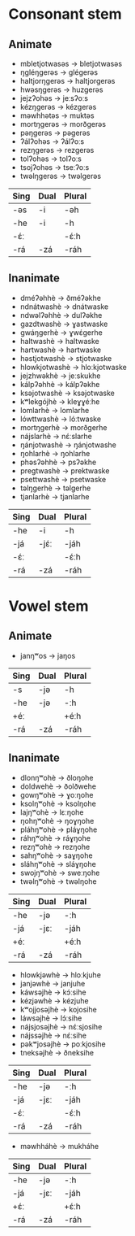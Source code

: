 Consonant stem
==============

Animate
-------
- mbletjotwasəs -> bletjotwasəs
- ŋgléŋgerəs -> glégerəs
- haltjorŋgerəs -> haltjorgerəs
- hwəsŋgerəs -> huzgerəs
- jejzʔohəs -> jeːsʔoːs
- kézŋgerəs -> kézgerəs
- məwhhətəs -> muktəs
- mortŋgerəs -> morðgerəs
- pəŋgerəs -> pəgerəs
- ʔálʔohəs -> ʔálʔoːs
- rezŋgerəs -> rezgerəs
- tolʔohəs -> tolʔoːs
- tsojʔohəs -> tseːʔoːs
- twəlŋgerəs -> twəlgerəs

| Sing | Dual | Plural |
|------|------|--------|
| -əs  | -i   | -əh    |
| -he  | -i   | -h     |
| -ɛ́ː  |      | -ɛ́ːh   |
| -rá  | -zá  | -ráh   |

Inanimate
---------
- dméʔəhhè -> ðméʔəkhe
- ndnátwashè -> dnátwaske
- ndwəlʔəhhè -> dulʔəkhe
- gazdtwashè -> ɣastwaske
- gwáŋgerhè -> ɣwɛ́gerhe
- haltwashè -> haltwaske
- hartwashè -> hartwaske
- həstjotwashè -> stjotwaske
- hlowkjotwashè -> hloːkjotwaske
- jejzhwəkhè -> jeːskukhe
- kálpʔəhhè -> kálpʔəkhe
- ksəjotwashè -> ksəjotwaske
- kʷlekgójhè -> kleɣɣéːhe
- lomlarhè -> lomlarhe
- lówttwashè -> lóːtwaske
- mortŋgerhè -> morðgerhe
- nájslarhè -> nɛ́ːslarhe
- ŋánjotwashè -> ŋánjotwashe
- ŋohlarhè -> ŋohlarhe
- phəsʔəhhè -> psʔəkhe
- pregtwashè -> prektwaske
- psettwashè -> psetwaske
- təlŋgerhè -> təlgerhe
- tjanlarhè -> tjanlarhe

| Sing | Dual | Plural |
|------|------|--------|
| -he  | -i   | -h     |
| -já  | -jɛ́ː | -jáh   |
| -ɛ́ː  |      | -ɛ́ːh   |
| -rá  | -zá  | -ráh   |

Vowel stem
==========

Animate
-------
- janŋʷos -> jaŋos

| Sing | Dual | Plural |
|------|------|--------|
| -s   | -jə  | -h     |
| -he  | -jə  | -ːh    |
| +éː  |      | +éːh   |
| -rá  | -zá  | -ráh   |

Inanimate
---------
- dlonŋʷohè -> ðloŋohe
- doldwehè -> ðolðwehe
- gowŋʷohè -> ɣoːŋohe
- ksolŋʷohè -> ksolŋohe
- lajŋʷohè -> lɛːŋohe
- ŋohŋʷohè -> ŋoɣŋohe
- pláhŋʷohè -> pláɣŋohe
- ráhŋʷohè -> ráɣŋohe
- rezŋʷohè -> rezŋohe
- sahŋʷohè -> saɣŋohe
- sláhŋʷohè -> sláɣŋohe
- swojŋʷohè -> sweːŋohe
- twəlŋʷohè -> twəlŋohe

| Sing | Dual | Plural |
|------|------|--------|
| -he  | -jə  | -ːh    |
| -já  | -jɛː | -jáh   |
| +éː  |      | +éːh   |
| -rá  | -zá  | -ráh   |

- hlowkjəwhè -> hloːkjuhe
- janjəwhè -> janjuhe
- káwsəjhè -> kɔ́ːsihe
- kézjəwhè -> kézjuhe
- kʷojjosəjhè -> kojosihe
- láwsəjhè -> lɔ́ːsihe
- nájsjosəjhè -> nɛ́ːsjosihe
- nájssəjhè -> nɛ́ːsihe
- pəkʷjosəjhè -> poːkjosihe
- tneksəjhè -> ðneksihe

| Sing | Dual | Plural |
|------|------|--------|
| -he  | -jə  | -ːh    |
| -já  | -jɛː | -jáh   |
| -ɛ́ː  |      | -ɛ́ːh   |
| -rá  | -zá  | -ráh   |

- məwhháhè -> mukháhe

| Sing | Dual | Plural |
|------|------|--------|
| -he  | -jə  | -ːh    |
| -já  | -jɛː | -jáh   |
| +ɛ́ː  |      | +ɛ́ːh   |
| -rá  | -zá  | -ráh   |


